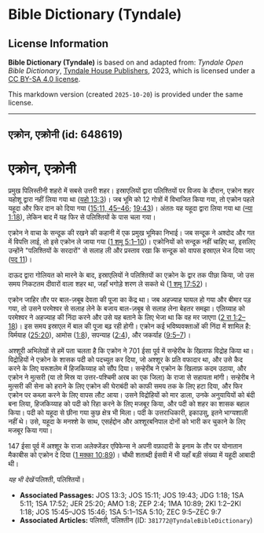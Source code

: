 # Bible Dictionary (Tyndale)

## License Information

**Bible Dictionary (Tyndale)** is based on and adapted from: _Tyndale Open Bible Dictionary_, [Tyndale House Publishers](https://tyndaleopenresources.com/), 2023, which is licensed under a [CC BY-SA 4.0 license](https://creativecommons.org/licenses/by-sa/4.0/legalcode.en).

This markdown version (created `2025-10-20`) is provided under the same license.



--------------------------------

## एक्रोन, एक्रोनी (id: 648619)

एक्रोन, एक्रोनी
===============

प्रमुख पिलिस्तीनी शहरो में सबसे उत्तरी शहर। इस्राएलियों द्वारा पलिश्तियों पर विजय के दौरान, एक्रोन शहर यहोशू द्वारा नहीं लिया गया था ([यहो 13:3](https://ref.ly/Josh13:3))। जब भूमि को 12 गोत्रों में विभाजित किया गया, तो एक्रोन पहले यहूदा और फिर दान को दिया गया ([15:11, 45–46](https://ref.ly/Josh15:11,Josh15:45-Josh15:46); [19:43](https://ref.ly/Josh19:43))। अंततः यह यहूदा द्वारा लिया गया था ([न्या 1:18](https://ref.ly/Judg1:18)), लेकिन बाद में यह फिर से पलिश्तियों के पास चला गया।

एक्रोन ने वाचा के सन्दूक की रखने की कहानी में एक प्रमुख भूमिका निभाई। जब सन्दूक ने अश्दोद और गत में विपत्ति लाई, तो इसे एक्रोन ले जाया गया ([1 शमू 5:1–10](https://ref.ly/1Sam5:1-1Sam5:10))। एक्रोनियों को सन्दूक नहीं चाहिए था, इसलिए उन्होंने "पलिश्तियों के सरदारों" से सलाह ली और प्रस्ताव रखा कि सन्दूक को वापस इस्राएल भेज दिया जाए ([पद 11](https://ref.ly/1Sam5:11))।

दाऊद द्वारा गोलियत को मारने के बाद, इस्राएलियों ने पलिश्तियों का एक्रोन के द्वार तक पीछा किया, जो उस समय निकटतम दीवारों वाला शहर था, जहाँ भगोड़े शरण ले सकते थे ([1 शमू 17:52](https://ref.ly/1Sam17:52))।

एक्रोन जाहिर तौर पर बाल\-ज़बूब देवता की पूजा का केंद्र था। जब अहज्याह घायल हो गया और बीमार पड़ गया, तो उसने परमेश्वर से सलाह लेने के बजाय बाल\-ज़बूब से सलाह लेना बेहतर समझा। एलिय्याह को परमेश्वर ने अहज्याह की निंदा करने और उसे यह बताने के लिए भेजा था कि वह मर जाएगा ([2 रा 1:2–18](https://ref.ly/2Kgs1:2-2Kgs1:18))। इस समय इस्राएल में बाल की पूजा बढ़ रही होगी। एक्रोन कई भविष्यवक्ताओं की निंदा में शामिल है: यिर्मयाह ([25:20](https://ref.ly/Jer25:20)), आमोस ([1:8](https://ref.ly/Amos1:8)), सपन्याह ([2:4](https://ref.ly/Zeph2:4)), और जकर्याह ([9:5–7](https://ref.ly/Zech9:5-Zech9:7))।

अश्शूरी अभिलेखों से हमें पता चलता है कि एक्रोन ने 701 ईसा पूर्व में सन्हेरीब के खिलाफ विद्रोह किया था। विद्रोहियों ने एक्रोन के शासक पदी को पदच्युत कर दिया, जो अश्शूर के प्रति वफादार था, और उसे कैद करने के लिए यरूशलेम में हिजकिय्याह को सौंप दिया। सन्हेरीब ने एक्रोन के खिलाफ़ कदम उठाया, और एक्रोन ने मुत्सरी (या तो मिस्र या उत्तर\-पश्चिमी अरब का एक जिला) के राजा से सहायता मांगी। सन्हेरीब ने मुत्सरी की सेना को हराने के लिए एक्रोन की घेराबंदी को काफी समय तक के लिए हटा दिया, और फिर एक्रोन पर कब्ज़ा करने के लिए वापस लौट आया। उसने विद्रोहियों को मार डाला, उनके अनुयायियों को बंदी बना लिया, हिजकिय्याह को पदी को रिहा करने के लिए मजबूर किया, और पदी को शहर का शासक बहाल किया। पदी को यहूदा से छीना गया कुछ क्षेत्र भी मिला। पदी के उत्तराधिकारी, इकाउसु, इतने भाग्यशाली नहीं थे। उसे, यहूदा के मनश्शे के साथ, एसर्हद्दोन और अश्शूरबनिपाल दोनों को भारी कर चुकाने के लिए मजबूर किया गया।

147 ईसा पूर्व में अश्शूर के राजा अलेक्जेंडर एपिफेन्स ने अपनी वफ़ादारी के इनाम के तौर पर योनातान मैकाबीस को एक्रोन दे दिया ([1 मक्का 10:89](https://ref.ly/1Macc10:89))। चौथी शताब्दी ईसवी में भी यहाँ बड़ी संख्या में यहूदी आबादी थी।

*यह भी देखें* पलिश्ती, पलिश्तियों। 

* **Associated Passages:** JOS 13:3; JOS 15:11; JOS 19:43; JDG 1:18; 1SA 5:11; 1SA 17:52; JER 25:20; AMO 1:8; ZEP 2:4; 1MA 10:89; 2KI 1:2–2KI 1:18; JOS 15:45–JOS 15:46; 1SA 5:1–1SA 5:10; ZEC 9:5–ZEC 9:7
* **Associated Articles:** पलिश्ती, पलिश्तीन (ID: `381772@TyndaleBibleDictionary`)

